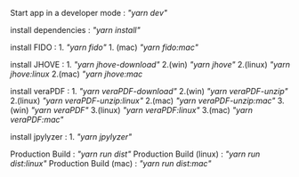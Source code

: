 Start app in a developer mode : *"yarn dev"*

install dependencies : *"yarn install"*

install FIDO :  1. *"yarn fido"*
                1. (mac) *"yarn fido:mac"*

install JHOVE : 1. *"yarn jhove-download"*
                2.(win) *"yarn jhove"*
                2.(linux) *"yarn jhove:linux*
                2.(mac) *"yarn jhove:mac*

install veraPDF : 1. *"yarn veraPDF-download"*
                  2.(win) *"yarn veraPDF-unzip"*
                  2.(linux) *"yarn veraPDF-unzip:linux"*
                  2.(mac) *"yarn veraPDF-unzip:mac"*
                  3.(win) *"yarn veraPDF"*
                  3.(linux) *"yarn veraPDF:linux"*
                  3.(mac) *"yarn veraPDF:mac"*

install jpylyzer :  1. *"yarn jpylyzer"*

Production Build : *"yarn run dist"*
Production Build (linux) : *"yarn run dist:linux"*
Production Build (mac) : *"yarn run dist:mac"*
